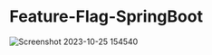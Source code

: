# Feature-Flag-SpringBoot
![Screenshot 2023-10-25 154540](https://github.com/dhanushka365/Feature-Flag-SpringBoot/assets/66137046/fa867284-1f90-4a72-9df9-15bf91fc714f)
